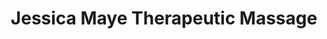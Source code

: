---
title: "Jessica Maye Therapeutic Massage"
url: /bend/jessica-maye-therapeutic-massage/
shop: massage
---